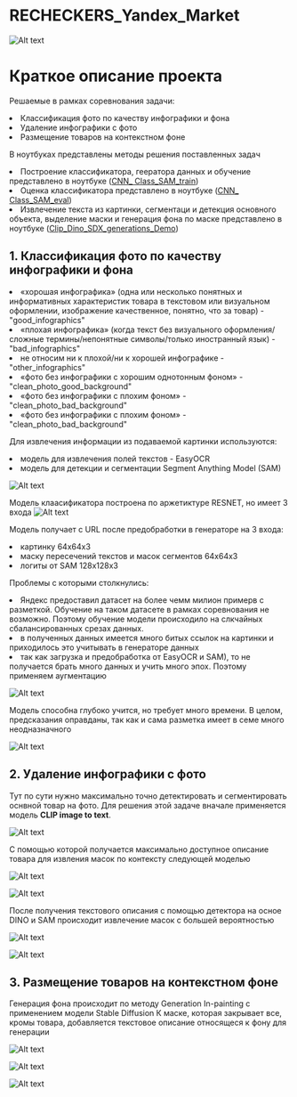 # RECHECKERS_Yandex_Market

![Alt text](images/startt_img.jpg)

# Краткое описание проекта

Решаемые в рамках соревнования задачи:
    <li> Классификация фото по качеству инфографики и фона
    <li> Удаление инфографики с фото
    <li> Размещение товаров на контекстном фоне

В ноутбуках представлены методы решения поставленных задач
    <li> Построение классификатора, геератора данных и обучение представлено в ноутбуке   ([CNN_ Class_SAM_train](https://github.com/Mike030668/RECHECKERS_Yandex_Market/blob/master/CNN_%20Class_SAM_train.ipynb))
    <li> Оценка классификатора представлено в ноутбуке   ([CNN_ Class_SAM_eval](https://github.com/Mike030668/RECHECKERS_Yandex_Market/blob/master/CNN_%20Class_SAM_eval.ipynb))
    <li> Извлечение текста из картинки, сегментаци и детекция основного объекта, выделение маски и генерация фона по маске представлено  в ноутбуке   ([Clip_Dino_SDX_generations_Demo](https://github.com/Mike030668/RECHECKERS_Yandex_Market/blob/master/Clip_Dino_SDX_generations_Demo.ipynb))


## 1. Классификация фото по качеству инфографики и фона
   <li> «хорошая инфографика» (одна или несколько понятных и информативных характеристик товара в текстовом или визуальном оформлении, изображение качественное, понятно, что за товар) - "good_infographics"
   <li> «плохая инфографика» (когда текст без визуального оформления/сложные термины/непонятные символы/только иностранный язык)  -"bad_infographics"
   <li> не относим ни к плохой/ни к хорошей инфографике - "other_infographics"
   <li> «фото без инфографики с хорошим однотонным фоном» -
"clean_photo_good_background"
   <li> «фото без инфографики с плохим фоном» - "clean_photo_bad_background"
   <li> «фото без инфографики с плохим фоном» - "clean_photo_bad_background"

Для извлечения информации из подаваемой картинки используются:
<li> модель для извлечения полей текстов - EasyOCR
<li> модель для детекции и сегментации Segment Anything Model (SAM)
    
![Alt text](images/class_models.png)

Модель клаасификатора построена по аржетиктуре RESNET, но имеет 3 входа
![Alt text](images/resnet.png)

Модель получает с URL после предобработки в генераторе на 3 входа:
<li> картинку 64х64х3
<li> маску пересечений текстов и масок сегментов 64х64х3
<li> логиты от SAM 128x128x3

Проблемы с которыми столкнулись:
<li> Яндекс предоставил датасет на более чемм милион примерв с разметкой. Обучение на таком датасете в рамках соревнования не возможно. Поэтому обучение модели происходило на слкчайных сбалансированных срезах данных.
<li> в полученных данных имеется много битых ссылок на картинки и приходилось это учитывать в генераторе данных
<li> так как загрузка и предобработка от EasyOCR и SAM), то не получается брать много данных и учить много эпох. Поэтому применяем аугментацию

![Alt text](images/augment.png)

Модель способна глубоко учится, но требует много времени. В целом, предсказания оправданы, так как и сама разметка имеет в семе много неодназначного 

![Alt text](images/predicts.png)

## 2. Удаление инфографики с фото

Тут по сути нужно максимально точно детектировать и сегментировать оснвной товар на фото.
Для решения этой задаче вначале применяется модель **CLIP image to text**. 

![Alt text](images/clip.png)

С помощью которой получается максимально доступное описание товара для извления масок по контексту следующей моделью 

![Alt text](images/from_clip.png)

![Alt text](images/from_clip_1.png)


После получения текстового описания с помощью детектора на осное DINO и SAM происходит извлечение масок с большей вероятностью

![Alt text](images/masks.png)

![Alt text](images/segment_maskings.png)



## 3. Размещение товаров на контекстном фоне

Генерация фона происходит по методу Generation In-painting с применением модели Stable Diffusion 
К маске, которая закрывает все, кромы товара, добавляется текстовое описание относящеся к фону для генерации

![Alt text](images/generate_1.png)

![Alt text](images/generate_2.png)

![Alt text](images/generate_3.jpg)
